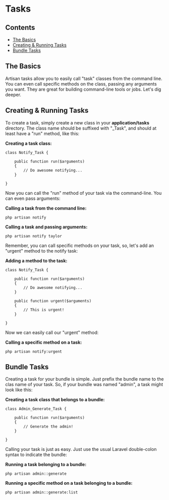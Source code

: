# Tasks

## Contents

- [The Basics](#the-basics)
- [Creating & Running Tasks](#creating-tasks)
- [Bundle Tasks](#bundle-tasks)

<a name="the-basics"></a>
## The Basics

Artisan tasks allow you to easily call "task" classes from the command line. You can even call specific methods on the class, passing any arguments you want. They are great for building command-line tools or jobs. Let's dig deeper.

<a name="creating-tasks"></a>
## Creating & Running Tasks

To create a task, simply create a new class in your **application/tasks** directory. The class name should be suffixed with "_Task", and should at least have a "run" method, like this:

**Creating a task class:**

	class Notify_Task {

		public function run($arguments)
		{
			// Do awesome notifying...
		}

	}

Now you can call the "run" method of your task via the command-line. You can even pass arguments:

**Calling a task from the command line:**

	php artisan notify

**Calling a task and passing arguments:**

	php artisan notify taylor

Remember, you can call specific methods on your task, so, let's add an "urgent" method to the notify task:

**Adding a method to the task:**

	class Notify_Task {

		public function run($arguments)
		{
			// Do awesome notifying...
		}

		public function urgent($arguments)
		{
			// This is urgent!
		}

	}

Now we can easily call our "urgent" method:

**Calling a specific method on a task:**

	php artisan notify:urgent

<a name="bundle-tasks"></a>
## Bundle Tasks

Creating a task for your bundle is simple. Just prefix the bundle name to the clas name of your task. So, if your bundle was named "admin", a task might look like this:

**Creating a task class that belongs to a bundle:**

	class Admin_Generate_Task {

		public function run($arguments)
		{
			// Generate the admin!
		}

	}

Calling your task is just as easy. Just use the usual Laravel double-colon syntax to indicate the bundle:

**Running a task belonging to a bundle:**

	php artisan admin::generate

**Running a specific method on a task belonging to a bundle:**

	php artisan admin::generate:list